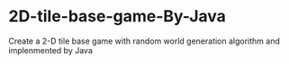 # 2D-tile-base-game-By-Java
Create a 2-D tile base game with random world generation algorithm and implenmented by Java
